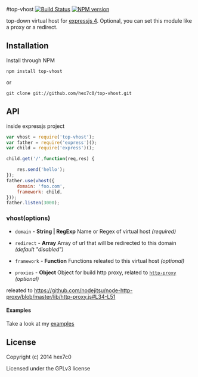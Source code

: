 #top-vhost [![Build Status](https://travis-ci.org/hex7c0/top-vhost.svg?branch=master)](https://travis-ci.org/hex7c0/top-vhost) [![NPM version](https://badge.fury.io/js/top-vhost.svg)](http://badge.fury.io/js/top-vhost)

top-down virtual host for [expressjs 4](http://expressjs.com/). Optional, you can set this module like a proxy or a redirect.

## Installation

Install through NPM

```
npm install top-vhost
```
or
```
git clone git://github.com/hex7c0/top-vhost.git
```

## API

inside expressjs project
```js
var vhost = require('top-vhost');
var father = require('express')();
var child = require('express')();

child.get('/',function(req,res) {

    res.send('hello');
});
father.use(vhost({
    domain: 'foo.com',
    framework: child,
}));
father.listen(3000);
```

### vhost(options)

 - `domain` - **String | RegExp** Name or Regex of virtual host *(required)*
 - `redirect` - **Array** Array of url that will be redirected to this domain *(default "disabled")*
 - `framework` - **Function** Functions releated to this virtual host *(optional)*
 
 - `proxies` - **Object** Object for build http proxy, related to [`http-proxy`](https://github.com/nodejitsu/node-http-proxy) *(optional)*

releated to https://github.com/nodejitsu/node-http-proxy/blob/master/lib/http-proxy.js#L34-L51

#### Examples

Take a look at my [examples](https://github.com/hex7c0/top-vhost/tree/master/examples)

## License
Copyright (c) 2014 hex7c0

Licensed under the GPLv3 license
